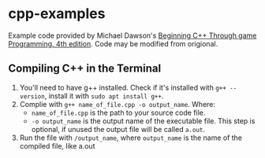 # cpp-examples

Example code provided by Michael Dawson's [Beginning C++ Through game Programming, 4th edition](https://www.amazon.com/Beginning-C-Through-Game-Programming/dp/1305109910). Code may be modified from origional.


## Compiling C++ in the Terminal
1. You'll need to have g++ installed. Check if it's installed with `g++ --version`, install it with `sudo apt install g++`.
2. Complie with `g++ name_of_file.cpp -o output_name`. Where:
	* `name_of_file.cpp` is the path to your source code file.
	* `-o output_name` is the output name of the executable file. This step is optional, if unused the output file will be called `a.out`.
3. Run the file with `/output_name`, where `output_name` is the name of the compiled file, like a.out
